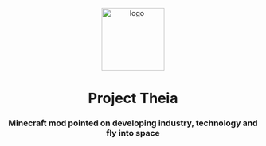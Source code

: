 <p align="center"><img src="https://cdn.discordapp.com/icons/1270786500035874936/2b3aebe48fe5eaa947d90f5dd27331fc.webp" alt="logo" width="126"></p>
<h1 align="center">Project Theia
<h3 align="center">Minecraft mod pointed on developing industry, technology and fly into space

